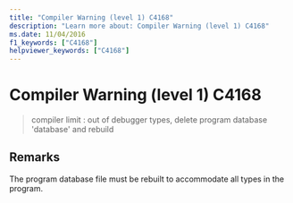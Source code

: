 ```yaml
---
title: "Compiler Warning (level 1) C4168"
description: "Learn more about: Compiler Warning (level 1) C4168"
ms.date: 11/04/2016
f1_keywords: ["C4168"]
helpviewer_keywords: ["C4168"]
---
```

# Compiler Warning (level 1) C4168

> compiler limit : out of debugger types, delete program database 'database' and rebuild

## Remarks

The program database file must be rebuilt to accommodate all types in the program.
